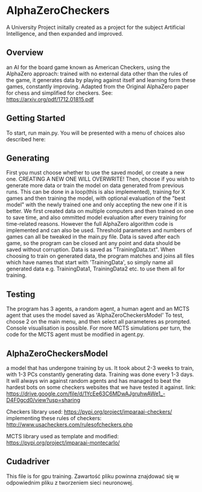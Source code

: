 # AlphaZeroCheckers
A University Project iniitally created as a project for the subject Artificial Intelligence, and then expanded and improved.

## Overview
an AI for the board game known as American Checkers, using the AlphaZero approach: trained with no external data other than the rules of the game, it generates data by playing against itself and learning form these games, constantly improving. Adapted from the Original AlphaZero paper for chess and simplified for checkers. See: https://arxiv.org/pdf/1712.01815.pdf

## Getting Started
To start, run main.py. You will be presented with a menu of choices also described here:

## Generating 

First you must choose whether to use the saved model, or create a new one. CREATING A NEW ONE WILL OVERWRITE! Then, choose if you wish to generate more data or train the model on data generated from previous runs. This can be done in a loop(this is also implemented), training for X games and then training the model, with optional evaluation of the "best model" with the newly trained one and only accepting the new one if it is better. We first created data on multiple computers and then trained on one to save time, and also ommitted model evaluation after every training for time-related reasons. However the full AlphaZero algorithm code is implemented and can also be used. Threshold parameters and numbers of games can all be tweaked in the main.py file. Data is saved after each game, so the program can be closed ant any point and data should be saved without corruption. Data is saved as "TrainingData.txt". When choosing to train on generated data, the program matches and joins all files which have names that start with 'TrainingData', so simply name all generated data e.g. TrainingData1, TrainingData2 etc. to use them all for training.

## Testing

The program has 3 agents, a random agent, a human agent and an MCTS agent that uses the model saved as 'AlphaZeroCheckersModel'
To test, choose 2 on the main menu, and then select all parameteres as prompted. Console visualisation is possible. For more MCTS simulations per turn, the code for the MCTS agent must be modified in agent.py.

## AlphaZeroCheckersModel 

a model that has undergone training by us. It took about 2-3 weeks to train, with 1-3 PCs constantly generating data. Training was done every 1-3 days. It will always win against random agents and has managed to beat the hardest bots on some checkers websites that we have tested it against.
link: https://drive.google.com/file/d/1YcEe63C6MDwAJgruhwAWe1_-D4F0gcd0/view?usp=sharing


Checkers library used: https://pypi.org/project/imparaai-checkers/ implementing these rules of checkers: http://www.usacheckers.com/rulesofcheckers.php


MCTS library used as template and modified: https://pypi.org/project/imparaai-montecarlo/


## Cudadriver 
This file is for gpu training. 
Zawartość pliku powinna znajdować się w odpowiednim pliku z tworzeniem sieci neuronowej.


